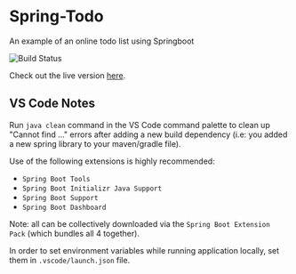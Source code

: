 # Spring-Todo
An example of an online todo list using Springboot

![Build Status](https://travis-ci.org/scottpchow23/Spring-Todo.svg?branch=master)

Check out the live version [here](https://spring-todo-ucsb.herokuapp.com/).

VS Code Notes
-------------

Run `java clean` command in the VS Code command palette to clean up "Cannot find ..." errors after adding a new build dependency (i.e: you added a new spring library to your maven/gradle file).

Use of the following extensions is highly recommended:
  * `Spring Boot Tools`
  * `Spring Boot Initializr Java Support`
  * `Spring Boot Support`
  * `Spring Boot Dashboard`

Note: all can be collectively downloaded via the `Spring Boot Extension Pack` (which bundles all 4 together).

In order to set environment variables while running application locally, set them in `.vscode/launch.json` file.